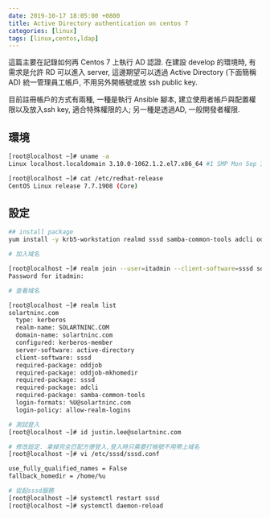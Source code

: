 ```yaml
---
date: 2019-10-17 18:05:00 +0800
title: Active Directory authentication on centos 7
categories: [linux]
tags: [linux,centos,ldap]
---
```


這篇主要在記錄如何再 Centos 7 上執行 AD 認證.
在建設 develop 的環境時, 有需求是允許 RD 可以進入 server, 這邊期望可以透過 Active Directory (下面簡稱AD) 統一管理員工帳戶, 不用另外開帳號或放 ssh public key.

<!--more-->

目前註冊帳戶的方式有兩種, 一種是執行 Ansible 腳本, 建立使用者帳戶與配置權限以及放入ssh key, 適合特殊權限的人; 另一種是透過AD, 一般開發者權限.

## 環境

```bash
[root@localhost ~]# uname -a
Linux localhost.localdomain 3.10.0-1062.1.2.el7.x86_64 #1 SMP Mon Sep 30 14:19:46 UTC 2019 x86_64 x86_64 x86_64 GNU/Linux

[root@localhost ~]# cat /etc/redhat-release
CentOS Linux release 7.7.1908 (Core)
```

## 設定

```bash
## install package
yum install -y krb5-workstation realmd sssd samba-common-tools adcli oddjob oddjob-mkhomedir

# 加入域名

[root@localhost ~]# realm join --user=itadmin --client-software=sssd solartninc.com
Password for itadmin:

# 查看域名

[root@localhost ~]# realm list
solartninc.com
  type: kerberos
  realm-name: SOLARTNINC.COM
  domain-name: solartninc.com
  configured: kerberos-member
  server-software: active-directory
  client-software: sssd
  required-package: oddjob
  required-package: oddjob-mkhomedir
  required-package: sssd
  required-package: adcli
  required-package: samba-common-tools
  login-formats: %U@solartninc.com
  login-policy: allow-realm-logins

# 測試登入
[root@localhost ~]# id justin.lee@solartninc.com

# 修改設定. 拿掉完全匹配方便登入,登入時只需要打帳號不用帶上域名
[root@localhost ~]# vi /etc/sssd/sssd.conf

use_fully_qualified_names = False
fallback_homedir = /home/%u

# 從起sssd服務
[root@localhost ~]# systemctl restart sssd
[root@localhost ~]# systemctl daemon-reload
```
